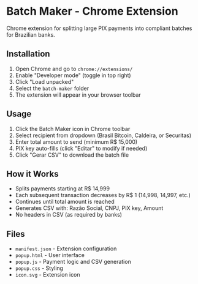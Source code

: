 # Batch Maker - Chrome Extension

Chrome extension for splitting large PIX payments into compliant batches for Brazilian banks.

## Installation

1. Open Chrome and go to `chrome://extensions/`
2. Enable "Developer mode" (toggle in top right)
3. Click "Load unpacked"
4. Select the `batch-maker` folder
5. The extension will appear in your browser toolbar

## Usage

1. Click the Batch Maker icon in Chrome toolbar
2. Select recipient from dropdown (Brasil Bitcoin, Caldeira, or Securitas)
3. Enter total amount to send (minimum R$ 15,000)
4. PIX key auto-fills (click "Editar" to modify if needed)
5. Click "Gerar CSV" to download the batch file

## How it Works

- Splits payments starting at R$ 14,999
- Each subsequent transaction decreases by R$ 1 (14,998, 14,997, etc.)
- Continues until total amount is reached
- Generates CSV with: Razão Social, CNPJ, PIX key, Amount
- No headers in CSV (as required by banks)

## Files

- `manifest.json` - Extension configuration
- `popup.html` - User interface
- `popup.js` - Payment logic and CSV generation
- `popup.css` - Styling
- `icon.svg` - Extension icon